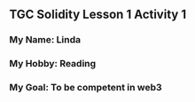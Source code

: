 ## TGC Solidity Lesson 1 Activity 1

### My Name: Linda

### My Hobby: Reading

### My Goal: To be competent in web3
